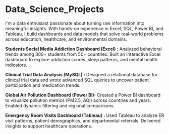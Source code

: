 # Data_Science_Projects
I'm a data enthusiast passionate about turning raw information into meaningful insights. With hands-on experience in Excel, SQL, Power BI, and Tableau, I build dashboards and data models that solve real-world problems across education, healthcare, and environmental domains.


**Students Social Media Addiction Dashboard (Excel) :** Analyzed behavioral trends among 300+ students from 50+ countries. Built an interactive Excel dashboard to explore addiction scores, sleep patterns, and mental health indicators.


**Clinical Trial Data Analysis (MySQL) :** Designed a relational database for clinical trial data and wrote advanced SQL queries to uncover patient participation and medication trends.


**Global Air Pollution Dashboard (Power BI):** Created a Power BI dashboard to visualize pollution metrics (PM2.5, AQI) across countries and years. Enabled dynamic filtering and regional comparisons.


**Emergency Room Visits Dashboard (Tableau) :** Used Tableau to analyze ER visit patterns, patient demographics, and departmental referrals. Delivered insights to support healthcare operations.
